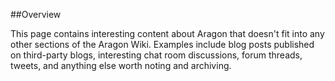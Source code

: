##Overview

This page contains interesting content about Aragon that doesn't fit into any other sections of the Aragon Wiki. Examples include blog posts published on third-party blogs, interesting chat room discussions, forum threads, tweets, and anything else worth noting and archiving.
